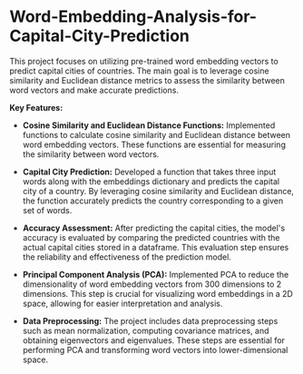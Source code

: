 # Word-Embedding-Analysis-for-Capital-City-Prediction

This project focuses on utilizing pre-trained word embedding vectors to predict capital cities of countries. The main goal is to leverage cosine similarity and Euclidean distance metrics to assess the similarity between word vectors and make accurate predictions.

**Key Features:**

- **Cosine Similarity and Euclidean Distance Functions:** Implemented functions to calculate cosine similarity and Euclidean distance between word embedding vectors. These functions are essential for measuring the similarity between word vectors.

- **Capital City Prediction:** Developed a function that takes three input words along with the embeddings dictionary and predicts the capital city of a country. By leveraging cosine similarity and Euclidean distance, the function accurately predicts the country corresponding to a given set of words.

- **Accuracy Assessment:** After predicting the capital cities, the model's accuracy is evaluated by comparing the predicted countries with the actual capital cities stored in a dataframe. This evaluation step ensures the reliability and effectiveness of the prediction model.

- **Principal Component Analysis (PCA):** Implemented PCA to reduce the dimensionality of word embedding vectors from 300 dimensions to 2 dimensions. This step is crucial for visualizing word embeddings in a 2D space, allowing for easier interpretation and analysis.

- **Data Preprocessing:** The project includes data preprocessing steps such as mean normalization, computing covariance matrices, and obtaining eigenvectors and eigenvalues. These steps are essential for performing PCA and transforming word vectors into lower-dimensional space.
